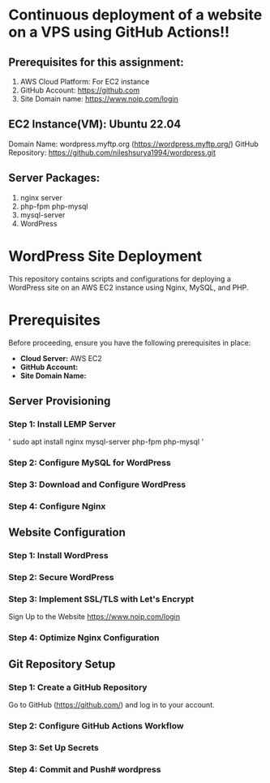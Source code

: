 # Continuous deployment of a website on a VPS using GitHub Actions!! 

## Prerequisites for this assignment:
1.	AWS Cloud Platform: For EC2 instance
2.	GitHub Account: https://github.com
3.	Site Domain name: https://www.noip.com/login

## EC2 Instance(VM): Ubuntu 22.04  
Domain Name: wordpress.myftp.org (https://wordpress.myftp.org/)
GitHub Repository: https://github.com/nileshsurya1994/wordpress.git


## Server Packages:
1. nginx server
2. php-fpm php-mysql
3. mysql-server
4. WordPress

# WordPress Site Deployment

This repository contains scripts and configurations for deploying a WordPress site on an AWS EC2 instance using Nginx, MySQL, and PHP.

# Prerequisites

Before proceeding, ensure you have the following prerequisites in place:

- **Cloud Server:** AWS EC2
- **GitHub Account:**
- **Site Domain Name:**

## Server Provisioning 

### Step 1: Install LEMP Server
' sudo apt install nginx mysql-server php-fpm php-mysql '

### Step 2: Configure MySQL for WordPress

### Step 3: Download and Configure WordPress

### Step 4: Configure Nginx


## Website Configuration 
### Step 1: Install WordPress
### Step 2: Secure WordPress
### Step 3: Implement SSL/TLS with Let's Encrypt
   Sign Up to the Website https://www.noip.com/login
### Step 4: Optimize Nginx Configuration


## Git Repository Setup
### Step 1: Create a GitHub Repository
   Go to GitHub (https://github.com/) and log in to your account.
### Step 2: Configure GitHub Actions Workflow
### Step 3: Set Up Secrets
### Step 4: Commit and Push# wordpress
